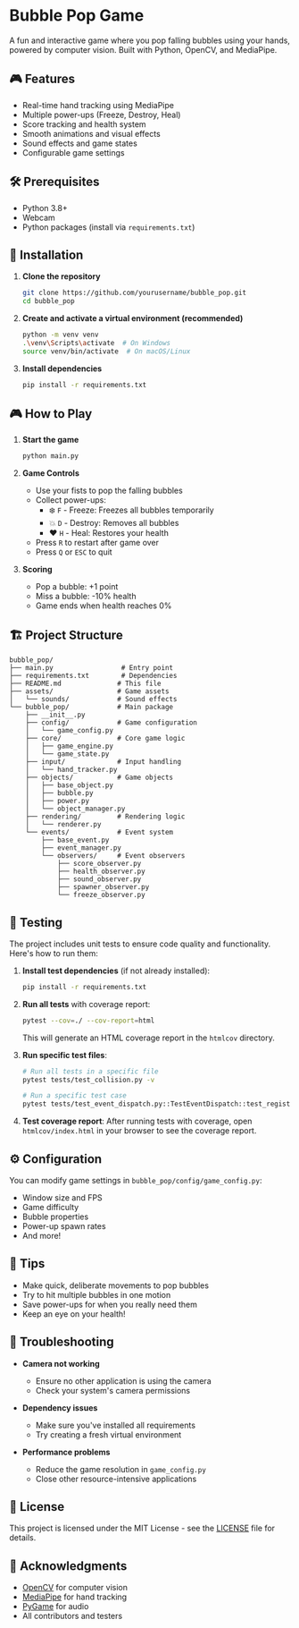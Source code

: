# Bubble Pop Game

A fun and interactive game where you pop falling bubbles using your hands, powered by computer vision. Built with Python, OpenCV, and MediaPipe.

## 🎮 Features

- Real-time hand tracking using MediaPipe
- Multiple power-ups (Freeze, Destroy, Heal)
- Score tracking and health system
- Smooth animations and visual effects
- Sound effects and game states
- Configurable game settings

## 🛠️ Prerequisites

- Python 3.8+
- Webcam
- Python packages (install via `requirements.txt`)

## 🚀 Installation

1. **Clone the repository**
   ```bash
   git clone https://github.com/yourusername/bubble_pop.git
   cd bubble_pop
   ```

2. **Create and activate a virtual environment (recommended)**
   ```bash
   python -m venv venv
   .\venv\Scripts\activate  # On Windows
   source venv/bin/activate  # On macOS/Linux
   ```

3. **Install dependencies**
   ```bash
   pip install -r requirements.txt
   ```

## 🎮 How to Play

1. **Start the game**
   ```bash
   python main.py
   ```

2. **Game Controls**
   - Use your fists to pop the falling bubbles
   - Collect power-ups:
     - ❄️ `F` - Freeze: Freezes all bubbles temporarily
     - 💥 `D` - Destroy: Removes all bubbles
     - ❤️ `H` - Heal: Restores your health
   - Press `R` to restart after game over
   - Press `Q` or `ESC` to quit

3. **Scoring**
   - Pop a bubble: +1 point
   - Miss a bubble: -10% health
   - Game ends when health reaches 0%

## 🏗️ Project Structure

```
bubble_pop/
├── main.py                 # Entry point
├── requirements.txt        # Dependencies
├── README.md              # This file
├── assets/                # Game assets
│   └── sounds/            # Sound effects
└── bubble_pop/            # Main package
    ├── __init__.py
    ├── config/            # Game configuration
    │   └── game_config.py
    ├── core/              # Core game logic
    │   ├── game_engine.py
    │   └── game_state.py
    ├── input/             # Input handling
    │   └── hand_tracker.py
    ├── objects/           # Game objects
    │   ├── base_object.py
    │   ├── bubble.py
    │   ├── power.py
    │   └── object_manager.py
    ├── rendering/         # Rendering logic
    │   └── renderer.py
    └── events/            # Event system
        ├── base_event.py
        ├── event_manager.py
        └── observers/     # Event observers
            ├── score_observer.py
            ├── health_observer.py
            ├── sound_observer.py
            ├── spawner_observer.py
            └── freeze_observer.py
```

## 🧪 Testing

The project includes unit tests to ensure code quality and functionality. Here's how to run them:

1. **Install test dependencies** (if not already installed):
   ```bash
   pip install -r requirements.txt
   ```

2. **Run all tests** with coverage report:
   ```bash
   pytest --cov=./ --cov-report=html
   ```
   This will generate an HTML coverage report in the `htmlcov` directory.

3. **Run specific test files**:
   ```bash
   # Run all tests in a specific file
   pytest tests/test_collision.py -v
   
   # Run a specific test case
   pytest tests/test_event_dispatch.py::TestEventDispatch::test_register_and_notify_observer -v
   ```

4. **Test coverage report**:
   After running tests with coverage, open `htmlcov/index.html` in your browser to see the coverage report.

## ⚙️ Configuration

You can modify game settings in `bubble_pop/config/game_config.py`:
- Window size and FPS
- Game difficulty
- Bubble properties
- Power-up spawn rates
- And more!

## 🎯 Tips

- Make quick, deliberate movements to pop bubbles
- Try to hit multiple bubbles in one motion
- Save power-ups for when you really need them
- Keep an eye on your health!

## 🐛 Troubleshooting

- **Camera not working**
  - Ensure no other application is using the camera
  - Check your system's camera permissions

- **Dependency issues**
  - Make sure you've installed all requirements
  - Try creating a fresh virtual environment

- **Performance problems**
  - Reduce the game resolution in `game_config.py`
  - Close other resource-intensive applications

## 📝 License

This project is licensed under the MIT License - see the [LICENSE](LICENSE) file for details.

## 🙏 Acknowledgments

- [OpenCV](https://opencv.org/) for computer vision
- [MediaPipe](https://mediapipe.dev/) for hand tracking
- [PyGame](https://www.pygame.org/) for audio
- All contributors and testers